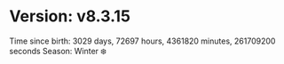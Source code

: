 # Version: v8.3.15
Time since birth: 3029 days, 72697 hours, 4361820 minutes, 261709200 seconds
Season: Winter ❄️
